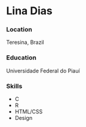 # Lina Dias

### Location

Teresina, Brazil

### Education

Universidade Federal do Piauí

### Skills

- C
- R
- HTML/CSS
- Design